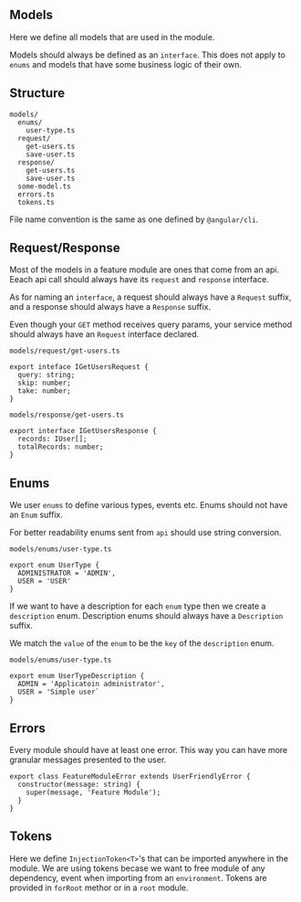 ## Models

Here we define all models that are used in the module.

Models should always be defined as an `interface`. This does not apply to `enums` and models that have some business logic of their own.

## Structure

```
models/
  enums/
    user-type.ts
  request/
    get-users.ts
    save-user.ts
  response/
    get-users.ts
    save-user.ts
  some-model.ts
  errors.ts
  tokens.ts
```
File name convention is the same as one defined by `@angular/cli`.

## Request/Response

Most of the models in a feature module are ones that come from an api. Eeach api call should always have its `request` and `response` interface.

As for naming an `interface`, a request should always have a `Request` suffix, and a response should always have a `Response` suffix.

Even though your `GET` method receives query params, your service method should always have an `Request` interface declared.

`models/request/get-users.ts`
```
export inteface IGetUsersRequest {
  query: string;
  skip: number;
  take: number;
}
```

`models/response/get-users.ts`
```
export interface IGetUsersResponse {
  records: IUser[];
  totalRecords: number;
}
```

## Enums

We user `enums` to define various types, events etc. Enums should not have an `Enum` suffix.

For better readability enums sent from `api` should use string conversion.

`models/enums/user-type.ts`
```
export enum UserType {
  ADMINISTRATOR = 'ADMIN',
  USER = 'USER'
}
```

If we want to have a description for each `enum` type then we create a `description` enum. Description enums should always have a `Description` suffix.

We match the `value` of the `enum` to be the `key` of the `description` enum.

`models/enums/user-type.ts`
```
export enum UserTypeDescription {
  ADMIN = 'Applicatoin administrator',
  USER = 'Simple user`
}
```

## Errors

Every module should have at least one error. This way you can have more granular messages presented to the user.

```
export class FeatureModuleError extends UserFriendlyError {
  constructor(message: string) {
    super(message, 'Feature Module');
  }
}
```

## Tokens

Here we define `InjectionToken<T>`'s that can be imported anywhere in the module. We are using tokens becase we want to free module of any dependency, event when importing from an `environment`. Tokens are provided in `forRoot` methor or in a `root` module.